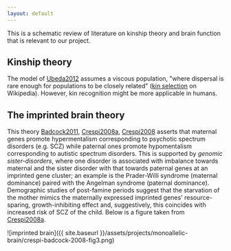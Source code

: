 ```yaml
---
layout: default
---
```


This is a schematic review of literature on kinship theory and brain function that is relevant to our project.

## Kinship theory

The model of [Ubeda2012] assumes a viscous population, "where dispersal is rare enough for populations to be closely related" ([kin selection][kin_selection] on Wikipedia).  However, kin recognition might be more applicable in humans.

## The imprinted brain theory

This theory [Badcock2011], [Crespi2008a], [Crespi2008] asserts that maternal genes promote hypermentalism corresponding to psychotic spectrum disorders (e.g. SCZ) while paternal ones promote hypomentalism corresponding to autistic spectrum disorders.  This is supported by *genomic sister-disorders*, where one disorder is associated with imbalance towards maternal and the sister disorder with that towards paternal genes at an imprinted gene cluster; an example is the Prader-Willi syndrome (maternal dominance) paired with the Angelman syndrome (paternal dominance).  Demographic studies of post-famine periods suggest that the starvation of the mother mimics the maternally expressed imprinted genes' resource-sparing, growth-inhibiting effect and, suggestively, this coincides with increased risk of SCZ of the child.  Below is a figure taken from [Crespi2008a].

![imprinted brain]({{ site.baseurl }}/assets/projects/monoallelic-brain/crespi-badcock-2008-fig3.png)

[Ubeda2012]: http://www.ncbi.nlm.nih.gov/pubmed/22519791
[Badcock2011]: http://www.ncbi.nlm.nih.gov/pubmed/22122342
[Crespi2008a]: http://www.ncbi.nlm.nih.gov/pubmed/18578904
[Crespi2008]: http://www.ncbi.nlm.nih.gov/pubmed/18783362

[kin_selection]: https://en.wikipedia.org/wiki/Kin_selection
<!-- MathJax scripts -->
<script type="text/javascript" src="https://cdn.mathjax.org/mathjax/latest/MathJax.js?config=TeX-AMS-MML_HTMLorMML"></script>

